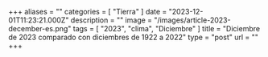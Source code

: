 +++
aliases = ""
categories = [ "Tierra" ]
date = "2023-12-01T11:23:21.000Z"
description = ""
image = "/images/article-2023-december-es.png"
tags = [ "2023", "clima", "Diciembre" ]
title = "Diciembre de 2023 comparado con diciembres de 1922 a 2022"
type = "post"
url = ""
+++


